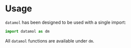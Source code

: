# Usage

`datamol` has been designed to be used with a single import:

```python
import datamol as dm
```

All `datamol` functions are available under `dm`.
